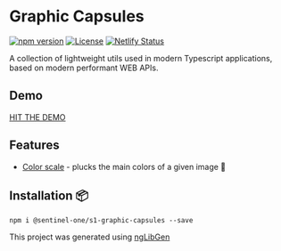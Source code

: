 # Graphic Capsules
[![npm version](https://d25lcipzij17d.cloudfront.net/badge.svg?id=js&type=6&v=0.0.1&x2=0)](https://www.npmjs.com/package/@sentinel-one/s1-graphic-capsules)
[![License](https://img.shields.io/badge/License-MIT-green.svg)](https://github.com/Sentinel-One/s1-graphic-capsules/blob/master/LICENSE)
[![Netlify Status](https://api.netlify.com/api/v1/badges/559d53c9-7623-4540-8cd4-b3eb943a1116/deploy-status)](https://app.netlify.com/sites/clever-khorana-d8489f/deploys)

A collection of lightweight utils used  in modern Typescript
applications, based on modern performant WEB APIs. 

## Demo
[HIT THE DEMO](https://clever-khorana-d8489f.netlify.app/)

## Features
* [Color scale](https://github.com/Sentinel-One/s1-graphic-capsules/tree/master/projects/s1-graphic-capsules/src/lib/color-scaler) - plucks the main colors of a given image 🎨

## Installation  📦 

```console
npm i @sentinel-one/s1-graphic-capsules --save
```


This project was generated using [ngLibGen](https://github.com/Sentinel-One/angular-library-generator)
